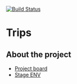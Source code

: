 [![Build Status](https://travis-ci.org/oskarszura/trips.svg?branch=master)](https://travis-ci.org/oskarszura/trips)

# Trips

## About the project
* [Project board](https://trello.com/b/CgTjQgmf/project-trips)
* [Stage ENV](https://golang-scaffolding.herokuapp.com)
